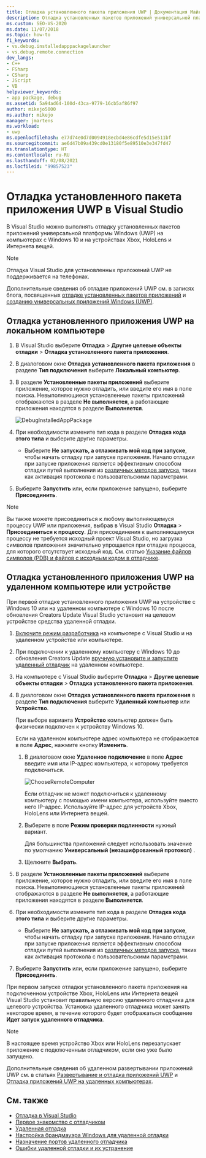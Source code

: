 ```yaml
---
title: Отладка установленного пакета приложения UWP | Документация Майкрософт
description: Отладка установленных пакетов приложений универсальной платформы Windows (UWP) на компьютерах с Windows 10 и на устройствах Xbox и Интернета вещей.
ms.custom: SEO-VS-2020
ms.date: 11/07/2018
ms.topic: how-to
f1_keywords:
- vs.debug.installedapppackagelauncher
- vs.debug.remote.connection
dev_langs:
- C++
- FSharp
- CSharp
- JScript
- VB
helpviewer_keywords:
- app package, debug
ms.assetid: 5a94ad64-100d-43ca-9779-16cb5af86f97
author: mikejo5000
ms.author: mikejo
manager: jmartens
ms.workload:
- uwp
ms.openlocfilehash: e77d74e0d7d0094918ecbd4e86cdfe5d15e511bf
ms.sourcegitcommit: ae6d47b09a439cd0e13180f5e89510e3e347fd47
ms.translationtype: HT
ms.contentlocale: ru-RU
ms.lasthandoff: 02/08/2021
ms.locfileid: "99857523"
---
```

# <a name="debug-an-installed-uwp-app-package-in-visual-studio"></a>Отладка установленного пакета приложения UWP в Visual Studio

В Visual Studio можно выполнять отладку установленных пакетов приложений универсальной платформы Windows (UWP) на компьютерах с Windows 10 и на устройствах Xbox, HoloLens и Интернета вещей.

>[!NOTE]
>Отладка Visual Studio для установленных приложений UWP не поддерживается на телефонах.

Дополнительные сведения об отладке приложений UWP см. в записях блога, посвященных [отладке установленных пакетов приложений](https://devblogs.microsoft.com/devops/updates-for-debugging-installed-app-packages-in-visual-studio-2015-update-2/) и [созданию универсальных приложений Windows (UWP)](https://devblogs.microsoft.com/visualstudio/universal-windows-apps-targeting-windows-10-anniversary-sdk/).

## <a name="debug-an-installed-uwp-app-on-a-local-machine"></a>Отладка установленного приложения UWP на локальном компьютере

1. В Visual Studio выберите **Отладка** > **Другие целевые объекты отладки** > **Отладка установленного пакета приложения**.

1. В диалоговом окне **Отладка установленного пакета приложения** в разделе **Тип подключения** выберите **Локальный компьютер**.

1. В разделе **Установленные пакеты приложений** выберите приложение, которое нужно отладить, или введите его имя в поле поиска. Невыполняющиеся установленные пакеты приложений отображаются в разделе **Не выполняется**, а работающие приложения находятся в разделе **Выполняется**.

   ![DebugInstalledAppPackage](../debugger/media/debug-installed-app-pkg.png "DebugInstalledAppPackage")

1. При необходимости измените тип кода в разделе **Отладка кода этого типа** и выберите другие параметры.
   - Выберите **Не запускать, а отлаживать мой код при запуске**, чтобы начать отладку при запуске приложения. Начало отладки при запуске приложения является эффективным способом отладки путей выполнения из [различных методов запуска](/windows/uwp/xbox-apps/automate-launching-uwp-apps), таких как активация протокола с пользовательскими параметрами.

1. Выберите **Запустить** или, если приложение запущено, выберите **Присоединить**.

> [!NOTE]
> Вы также можете присоединиться к любому выполняющемуся процессу UWP или приложения, выбрав в Visual Studio **Отладка** > **Присоединиться к процессу**. Для присоединения к выполняющемуся процессу не требуется исходный проект Visual Studio, но загрузка символов приложения значительно упрощается при отладке процесса, для которого отсутствует исходный код. См. статью [Указание файлов символов (PDB) и файлов с исходным кодом в отладчике](specify-symbol-dot-pdb-and-source-files-in-the-visual-studio-debugger.md).

## <a name="debug-an-installed-uwp-app-on-a-remote-computer-or-device"></a><a name="remote"></a> Отладка установленного приложения UWP на удаленном компьютере или устройстве

При первой отладке установленного приложения UWP на устройстве с Windows 10 или на удаленном компьютере с Windows 10 после обновления Creators Update Visual Studio установит на целевом устройстве средства удаленной отладки.

1. [Включите режим разработчика](/windows/uwp/get-started/enable-your-device-for-development) на компьютере с Visual Studio и на удаленном устройстве или компьютере.

1. При подключении к удаленному компьютеру с Windows 10 до обновления Creators Update [вручную установите и запустите удаленный отладчик](../debugger/remote-debugging.md) на удаленном компьютере.

1. На компьютере с Visual Studio выберите **Отладка** > **Другие целевые объекты отладки** > **Отладка установленного пакета приложения**.

1. В диалоговом окне **Отладка установленного пакета приложения** в разделе **Тип подключения** выберите **Удаленный компьютер** или **Устройство**.

   При выборе варианта **Устройство** компьютер должен быть физически подключен к устройству Windows 10.

   Если на удаленном компьютере адрес компьютера не отображается в поле **Адрес**, нажмите кнопку **Изменить**.

   1. В диалоговом окне **Удаленное подключение** в поле **Адрес** введите имя или IP-адрес компьютера, к которому требуется подключиться.

      ![ChooseRemoteComputer](../debugger/media/debug-remote-app-pkg.png "ChooseRemoteComputer")

      Если отладчик не может подключиться к удаленному компьютеру с помощью имени компьютера, используйте вместо него IP-адрес. Используйте IP-адрес для устройств Xbox, HoloLens или Интернета вещей.
   1. Выберите в поле **Режим проверки подлинности** нужный вариант.

      Для большинства приложений следует использовать значение по умолчанию **Универсальный (незашифрованный протокол)** .
   1. Щелкните **Выбрать**.

1. В разделе **Установленные пакеты приложений** выберите приложение, которое нужно отладить, или введите его имя в поле поиска. Невыполняющиеся установленные пакеты приложений отображаются в разделе **Не выполняется**, а работающие приложения находятся в разделе **Выполняется**.

1. При необходимости измените тип кода в разделе **Отладка кода этого типа** и выберите другие параметры.
   - Выберите **Не запускать, а отлаживать мой код при запуске**, чтобы начать отладку при запуске приложения. Начало отладки при запуске приложения является эффективным способом отладки путей выполнения из [различных методов запуска](/windows/uwp/xbox-apps/automate-launching-uwp-apps), таких как активация протокола с пользовательскими параметрами.

1. Выберите **Запустить** или, если приложение запущено, выберите **Присоединить**.

При первом запуске отладки установленного пакета приложения на подключенном устройстве Xbox, HoloLens или Интернета вещей Visual Studio установит правильную версию удаленного отладчика для целевого устройства. Установка удаленного отладчика может занять некоторое время, в течение которого будет отображаться сообщение **Идет запуск удаленного отладчика**.

>[!NOTE]
>В настоящее время устройство Xbox или HoloLens перезапускает приложение с подключенным отладчиком, если оно уже было запущено.

Дополнительные сведения об удаленном развертывании приложений UWP см. в статьях [Развертывание и отладка приложений UWP](/windows/uwp/debug-test-perf/deploying-and-debugging-uwp-apps#advanced-remote-deployment-options) и [Отладка приложений UWP на удаленных компьютерах](run-windows-store-apps-on-a-remote-machine.md).

## <a name="see-also"></a>См. также

- [Отладка в Visual Studio](../debugger/index.yml)
- [Первое знакомство с отладчиком](../debugger/debugger-feature-tour.md)
- [Удаленная отладка](../debugger/remote-debugging.md)
- [Настройка брандмауэра Windows для удаленной отладки](../debugger/configure-the-windows-firewall-for-remote-debugging.md)
- [Назначение портов удаленного отладчика](../debugger/remote-debugger-port-assignments.md)
- [Ошибки удаленной отладки и их устранение](../debugger/remote-debugging-errors-and-troubleshooting.md)